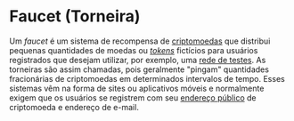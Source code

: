 # Faucet (Torneira)

Um _faucet_ é um sistema de recompensa de [criptomoedas](Criptomoedas.md) que distribui pequenas quantidades de moedas ou [_tokens_](Token.md) fictícios para usuários registrados que desejam utilizar, por exemplo, uma [rede de testes](Testnet.md). As torneiras são assim chamadas, pois geralmente "pingam" quantidades fracionárias de criptomoedas em determinados intervalos de tempo. Esses sistemas vêm na forma de sites ou aplicativos móveis e normalmente exigem que os usuários se registrem com seu [endereço público](Chave%20P%C3%BAblica.md) de criptomoeda e endereço de e-mail.
